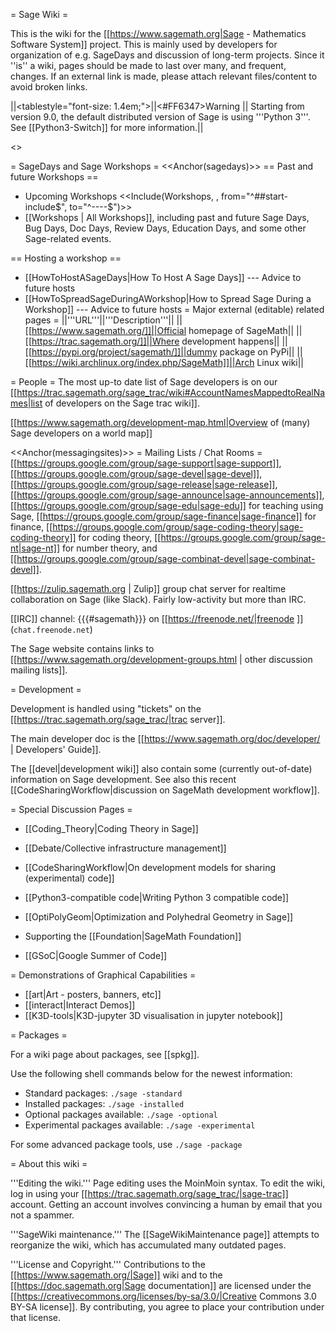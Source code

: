= Sage Wiki =

This is the wiki for the [[https://www.sagemath.org|Sage - Mathematics Software System]] project. This is mainly used by developers for organization of e.g. SageDays and discussion of long-term projects. Since it ''is'' a wiki, pages should be made to last over many, and frequent, changes. If an external link is made, please attach relevant files/content to avoid broken links.

||<tablestyle="font-size: 1.4em;">||<#FF6347>Warning || Starting from version 9.0,  the default distributed version of Sage is using '''Python 3'''. See [[Python3-Switch]] for more information.||

<<TableOfContents>>

= SageDays and Sage Workshops =
<<Anchor(sagedays)>>
== Past and future Workshops ==
 * Upcoming Workshops
 <<Include(Workshops, , from="^##start-include$", to="^----$")>>
 * [[Workshops | All Workshops]], including past and future Sage Days, Bug Days, Doc Days, Review Days, Education Days, and some other Sage-related events.

== Hosting a workshop ==
 * [[HowToHostASageDays|How To Host A Sage Days]] --- Advice to future hosts
 * [[HowToSpreadSageDuringAWorkshop|How to Spread Sage During a Workshop]] --- Advice to future hosts
= Major external (editable) related pages =
||'''URL'''||'''Description'''||
||[[https://www.sagemath.org/]]||Official homepage of SageMath||
||[[https://trac.sagemath.org/]]||Where development happens||
||[[https://pypi.org/project/sagemath/]]||dummy package on PyPi||
||[[https://wiki.archlinux.org/index.php/SageMath]]||Arch Linux wiki||


= People =
The most up-to date list of Sage developers is on our [[https://trac.sagemath.org/sage_trac/wiki#AccountNamesMappedtoRealNames|list of developers on the Sage trac wiki]].

[[https://www.sagemath.org/development-map.html|Overview of (many) Sage developers on a world map]]

<<Anchor(messagingsites)>>
= Mailing Lists / Chat Rooms =
[[https://groups.google.com/group/sage-support|sage-support]], [[https://groups.google.com/group/sage-devel|sage-devel]], [[https://groups.google.com/group/sage-release|sage-release]], [[https://groups.google.com/group/sage-announce|sage-announcements]], [[https://groups.google.com/group/sage-edu|sage-edu]] for teaching using Sage, [[https://groups.google.com/group/sage-finance|sage-finance]] for finance, [[https://groups.google.com/group/sage-coding-theory|sage-coding-theory]] for coding theory, [[https://groups.google.com/group/sage-nt|sage-nt]] for number theory, and [[https://groups.google.com/group/sage-combinat-devel|sage-combinat-devel]].

[[https://zulip.sagemath.org | Zulip]] group chat server for realtime collaboration on Sage (like Slack).  Fairly low-activity but more than IRC.

[[IRC]] channel: {{{#sagemath}}} on [[https://freenode.net/|freenode ]] (`chat.freenode.net`)

The Sage website contains links to [[https://www.sagemath.org/development-groups.html | other discussion mailing lists]].

= Development =

Development is handled using "tickets" on the [[https://trac.sagemath.org/sage_trac/|trac server]].

The main developer doc is the [[https://www.sagemath.org/doc/developer/ | Developers' Guide]].

The [[devel|development wiki]] also contain some (currently out-of-date) information on Sage development. See also this recent [[CodeSharingWorkflow|discussion on SageMath development workflow]].


= Special Discussion Pages =

 * [[Coding_Theory|Coding Theory in Sage]]
 * [[Debate/Collective infrastructure management]]
 * [[CodeSharingWorkflow|On development models for sharing (experimental) code]]
 * [[Python3-compatible code|Writing Python 3 compatible code]]
 * [[OptiPolyGeom|Optimization and Polyhedral Geometry in Sage]]

 * Supporting the [[Foundation|SageMath Foundation]] 
 * [[GSoC|Google Summer of Code]]

= Demonstrations of Graphical Capabilities =
 * [[art|Art - posters, banners, etc]]
 * [[interact|Interact Demos]]
 * [[K3D-tools|K3D-jupyter 3D visualisation in jupyter notebook]]

= Packages =

For a wiki page about packages, see [[spkg]].

Use the following shell commands below for the newest information:

 * Standard packages: `./sage -standard`
 * Installed packages: `./sage -installed`
 * Optional packages available: `./sage -optional`
 * Experimental packages available: `./sage -experimental`

For some advanced package tools, use `./sage -package`

= About this wiki =

'''Editing the wiki.''' Page editing uses the MoinMoin syntax. To edit the wiki, log in using your [[https://trac.sagemath.org/sage_trac/|sage-trac]] account. Getting an account involves convincing a human by email that you not a spammer.

'''SageWiki maintenance.''' The [[SageWikiMaintenance page]] attempts to reorganize the wiki, which has accumulated many outdated pages.

'''License and Copyright.''' Contributions to the [[https://www.sagemath.org/|Sage]] wiki and to the [[https://doc.sagemath.org|Sage documentation]] are licensed under the [[https://creativecommons.org/licenses/by-sa/3.0/|Creative Commons 3.0 BY-SA license]]. By contributing, you agree to place your contribution under that license.
